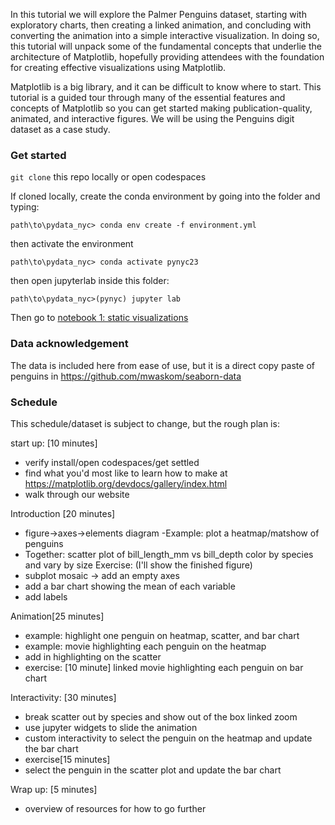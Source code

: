 In this tutorial we will explore the Palmer Penguins dataset, starting with exploratory charts, then creating a linked animation, and concluding with converting the animation into a simple interactive visualization. In doing so, this tutorial will unpack some of the fundamental concepts that underlie the architecture of Matplotlib, hopefully providing attendees with the foundation for creating effective visualizations using Matplotlib.

Matplotlib is a big library, and it can be difficult to know where to start. This tutorial is a guided tour through many of the essential features and concepts of Matplotlib so you can get started making publication-quality, animated, and interactive figures. We will be using the Penguins digit dataset as a case study.

### Get started

`git clone` this repo locally or open codespaces
  
If cloned locally, create the conda environment by going into the folder and typing:
```
path\to\pydata_nyc> conda env create -f environment.yml
```
then activate the environment
```
path\to\pydata_nyc> conda activate pynyc23
```
then open jupyterlab inside this folder:

```
path\to\pydata_nyc>(pynyc) jupyter lab
```

Then go to [notebook 1: static visualizations]()

### Data acknowledgement 
The data is included here from ease of use, but it is a direct copy paste of penguins in https://github.com/mwaskom/seaborn-data

### Schedule
This schedule/dataset is subject to change, but the rough plan is:

start up: [10 minutes]
- verify install/open codespaces/get settled
- find what you'd most like to learn how to make at https://matplotlib.org/devdocs/gallery/index.html
- walk through our website

Introduction [20 minutes]
- figure→axes→elements diagram
-Example: plot a heatmap/matshow of penguins
- Together: scatter plot of bill_length_mm vs bill_depth color by species and vary by size
Exercise: (I'll show the finished figure)
- subplot mosaic -> add an empty axes
- add a bar chart showing the mean of each variable
- add labels

Animation[25 minutes]
- example: highlight one penguin on heatmap, scatter, and bar chart
- example: movie highlighting each penguin on the heatmap
- add in highlighting on the scatter
- exercise: [10 minute]
linked movie highlighting each penguin on bar chart

Interactivity: [30 minutes]
- break scatter out by species and show out of the box linked zoom
- use jupyter widgets to slide the animation
- custom interactivity to select the penguin on the heatmap and update the bar chart
- exercise[15 minutes]
- select the penguin in the scatter plot and update the bar chart

Wrap up: [5 minutes]
- overview of resources for how to go further
